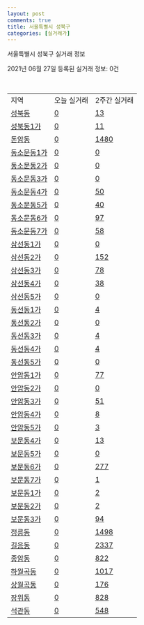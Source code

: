 ```yaml
---
layout: post
comments: true
title: 서울특별시 성북구
categories: [실거래가]
---
```


서울특별시 성북구 실거래 정보

2021년 06월 27일 등록된 실거래 정보: 0건

<script type="text/javascript">
  google.charts.load('current', {'packages':['corechart']});
  google.charts.setOnLoadCallback(drawChart);

  function drawChart() {
    var data = google.visualization.arrayToDataTable([['거래일', '매매', '전월세', '전매'], ['2020-06', 186, 110, 5], ['2020-07', 603, 685, 24], ['2020-08', 254, 532, 13], ['2020-09', 147, 481, 2], ['2020-10', 170, 491, 6], ['2020-11', 270, 508, 6], ['2020-12', 318, 562, 13], ['2021-01', 309, 634, 4], ['2021-02', 206, 688, 4], ['2021-03', 214, 701, 4], ['2021-04', 173, 490, 0], ['2021-05', 230, 431, 1], ['2021-06', 61, 247, 0]]);

    var options = {
      title: '최근 유형별 거래량 추이',
      legend: { position: 'bottom' }
    };

    var chart = new google.visualization.LineChart(document.getElementById('columnchart_material'));
    chart.draw(data, (options));
  }
</script>

<div id="columnchart_material" style="width: 450px; margin-left: -35px"></div>
<br>
<table class="sortable">
  <tr>
    <td>지역</td>
    <td>오늘 실거래</td>
    <td>2주간 실거래</td>
  </tr>

  
  <tr class="item">
    <td><a href="1129010100.html">성북동</a></td>
    <td><a href="1129010100.html">0</a></td>
    <td><a href="1129010100.html">13</a></td>
  </tr>
    

  <tr class="item">
    <td><a href="1129010200.html">성북동1가</a></td>
    <td><a href="1129010200.html">0</a></td>
    <td><a href="1129010200.html">11</a></td>
  </tr>
    

  <tr class="item">
    <td><a href="1129010300.html">돈암동</a></td>
    <td><a href="1129010300.html">0</a></td>
    <td><a href="1129010300.html">1480</a></td>
  </tr>
    

  <tr class="item">
    <td><a href="1129010400.html">동소문동1가</a></td>
    <td><a href="1129010400.html">0</a></td>
    <td><a href="1129010400.html">0</a></td>
  </tr>
    

  <tr class="item">
    <td><a href="1129010500.html">동소문동2가</a></td>
    <td><a href="1129010500.html">0</a></td>
    <td><a href="1129010500.html">0</a></td>
  </tr>
    

  <tr class="item">
    <td><a href="1129010600.html">동소문동3가</a></td>
    <td><a href="1129010600.html">0</a></td>
    <td><a href="1129010600.html">0</a></td>
  </tr>
    

  <tr class="item">
    <td><a href="1129010700.html">동소문동4가</a></td>
    <td><a href="1129010700.html">0</a></td>
    <td><a href="1129010700.html">50</a></td>
  </tr>
    

  <tr class="item">
    <td><a href="1129010800.html">동소문동5가</a></td>
    <td><a href="1129010800.html">0</a></td>
    <td><a href="1129010800.html">40</a></td>
  </tr>
    

  <tr class="item">
    <td><a href="1129010900.html">동소문동6가</a></td>
    <td><a href="1129010900.html">0</a></td>
    <td><a href="1129010900.html">97</a></td>
  </tr>
    

  <tr class="item">
    <td><a href="1129011000.html">동소문동7가</a></td>
    <td><a href="1129011000.html">0</a></td>
    <td><a href="1129011000.html">58</a></td>
  </tr>
    

  <tr class="item">
    <td><a href="1129011100.html">삼선동1가</a></td>
    <td><a href="1129011100.html">0</a></td>
    <td><a href="1129011100.html">0</a></td>
  </tr>
    

  <tr class="item">
    <td><a href="1129011200.html">삼선동2가</a></td>
    <td><a href="1129011200.html">0</a></td>
    <td><a href="1129011200.html">152</a></td>
  </tr>
    

  <tr class="item">
    <td><a href="1129011300.html">삼선동3가</a></td>
    <td><a href="1129011300.html">0</a></td>
    <td><a href="1129011300.html">78</a></td>
  </tr>
    

  <tr class="item">
    <td><a href="1129011400.html">삼선동4가</a></td>
    <td><a href="1129011400.html">0</a></td>
    <td><a href="1129011400.html">38</a></td>
  </tr>
    

  <tr class="item">
    <td><a href="1129011500.html">삼선동5가</a></td>
    <td><a href="1129011500.html">0</a></td>
    <td><a href="1129011500.html">0</a></td>
  </tr>
    

  <tr class="item">
    <td><a href="1129011600.html">동선동1가</a></td>
    <td><a href="1129011600.html">0</a></td>
    <td><a href="1129011600.html">4</a></td>
  </tr>
    

  <tr class="item">
    <td><a href="1129011700.html">동선동2가</a></td>
    <td><a href="1129011700.html">0</a></td>
    <td><a href="1129011700.html">0</a></td>
  </tr>
    

  <tr class="item">
    <td><a href="1129011800.html">동선동3가</a></td>
    <td><a href="1129011800.html">0</a></td>
    <td><a href="1129011800.html">4</a></td>
  </tr>
    

  <tr class="item">
    <td><a href="1129011900.html">동선동4가</a></td>
    <td><a href="1129011900.html">0</a></td>
    <td><a href="1129011900.html">4</a></td>
  </tr>
    

  <tr class="item">
    <td><a href="1129012000.html">동선동5가</a></td>
    <td><a href="1129012000.html">0</a></td>
    <td><a href="1129012000.html">0</a></td>
  </tr>
    

  <tr class="item">
    <td><a href="1129012100.html">안암동1가</a></td>
    <td><a href="1129012100.html">0</a></td>
    <td><a href="1129012100.html">77</a></td>
  </tr>
    

  <tr class="item">
    <td><a href="1129012200.html">안암동2가</a></td>
    <td><a href="1129012200.html">0</a></td>
    <td><a href="1129012200.html">0</a></td>
  </tr>
    

  <tr class="item">
    <td><a href="1129012300.html">안암동3가</a></td>
    <td><a href="1129012300.html">0</a></td>
    <td><a href="1129012300.html">51</a></td>
  </tr>
    

  <tr class="item">
    <td><a href="1129012400.html">안암동4가</a></td>
    <td><a href="1129012400.html">0</a></td>
    <td><a href="1129012400.html">8</a></td>
  </tr>
    

  <tr class="item">
    <td><a href="1129012500.html">안암동5가</a></td>
    <td><a href="1129012500.html">0</a></td>
    <td><a href="1129012500.html">3</a></td>
  </tr>
    

  <tr class="item">
    <td><a href="1129012600.html">보문동4가</a></td>
    <td><a href="1129012600.html">0</a></td>
    <td><a href="1129012600.html">13</a></td>
  </tr>
    

  <tr class="item">
    <td><a href="1129012700.html">보문동5가</a></td>
    <td><a href="1129012700.html">0</a></td>
    <td><a href="1129012700.html">0</a></td>
  </tr>
    

  <tr class="item">
    <td><a href="1129012800.html">보문동6가</a></td>
    <td><a href="1129012800.html">0</a></td>
    <td><a href="1129012800.html">277</a></td>
  </tr>
    

  <tr class="item">
    <td><a href="1129012900.html">보문동7가</a></td>
    <td><a href="1129012900.html">0</a></td>
    <td><a href="1129012900.html">1</a></td>
  </tr>
    

  <tr class="item">
    <td><a href="1129013000.html">보문동1가</a></td>
    <td><a href="1129013000.html">0</a></td>
    <td><a href="1129013000.html">2</a></td>
  </tr>
    

  <tr class="item">
    <td><a href="1129013100.html">보문동2가</a></td>
    <td><a href="1129013100.html">0</a></td>
    <td><a href="1129013100.html">2</a></td>
  </tr>
    

  <tr class="item">
    <td><a href="1129013200.html">보문동3가</a></td>
    <td><a href="1129013200.html">0</a></td>
    <td><a href="1129013200.html">94</a></td>
  </tr>
    

  <tr class="item">
    <td><a href="1129013300.html">정릉동</a></td>
    <td><a href="1129013300.html">0</a></td>
    <td><a href="1129013300.html">1498</a></td>
  </tr>
    

  <tr class="item">
    <td><a href="1129013400.html">길음동</a></td>
    <td><a href="1129013400.html">0</a></td>
    <td><a href="1129013400.html">2337</a></td>
  </tr>
    

  <tr class="item">
    <td><a href="1129013500.html">종암동</a></td>
    <td><a href="1129013500.html">0</a></td>
    <td><a href="1129013500.html">822</a></td>
  </tr>
    

  <tr class="item">
    <td><a href="1129013600.html">하월곡동</a></td>
    <td><a href="1129013600.html">0</a></td>
    <td><a href="1129013600.html">1017</a></td>
  </tr>
    

  <tr class="item">
    <td><a href="1129013700.html">상월곡동</a></td>
    <td><a href="1129013700.html">0</a></td>
    <td><a href="1129013700.html">176</a></td>
  </tr>
    

  <tr class="item">
    <td><a href="1129013800.html">장위동</a></td>
    <td><a href="1129013800.html">0</a></td>
    <td><a href="1129013800.html">828</a></td>
  </tr>
    

  <tr class="item">
    <td><a href="1129013900.html">석관동</a></td>
    <td><a href="1129013900.html">0</a></td>
    <td><a href="1129013900.html">548</a></td>
  </tr>
    


</table>


    